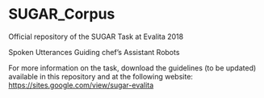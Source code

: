 # SUGAR_Corpus
Official repository of the SUGAR Task at Evalita 2018

Spoken Utterances Guiding chef’s Assistant Robots

For more information on the task, download the guidelines (to be updated) available in this repository and at the following website: https://sites.google.com/view/sugar-evalita
